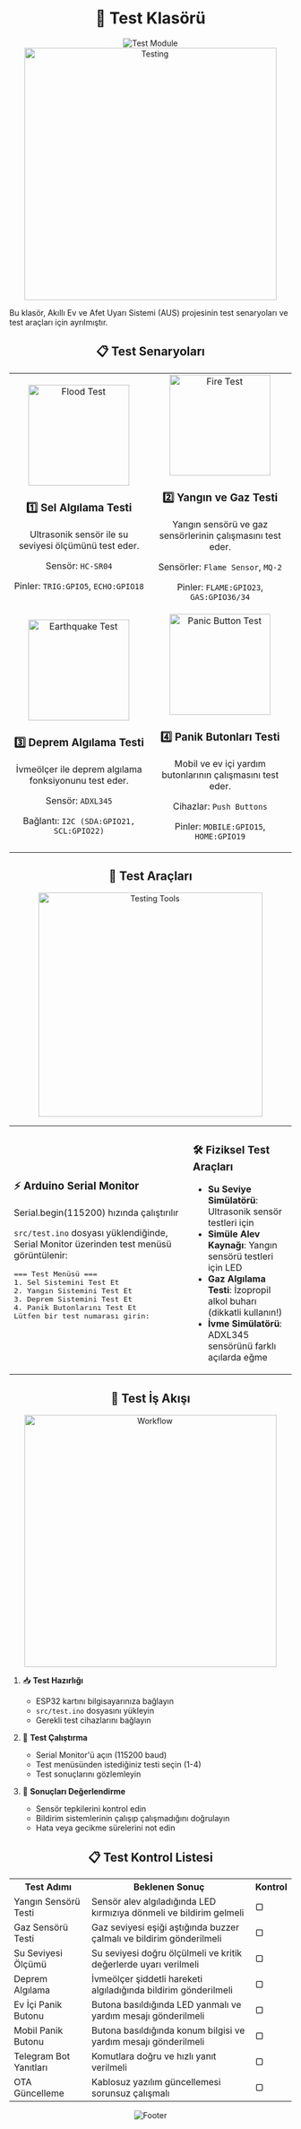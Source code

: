 # <div align="center">🧪 Test Klasörü</div>

<div align="center">
  <img src="https://capsule-render.vercel.app/api?type=waving&color=0891b2&height=120&section=header&text=AUS%20Test%20Modülü&fontSize=30&fontColor=ffffff&animation=fadeIn&fontAlignY=25" alt="Test Module" />
</div>

<div align="center">
  <img src="https://media.giphy.com/media/xT9IgzoKnwFNmISR8I/giphy.gif" alt="Testing" width="450" />
</div>

Bu klasör, Akıllı Ev ve Afet Uyarı Sistemi (AUS) projesinin test senaryoları ve test araçları için ayrılmıştır.

## <div align="center">📋 Test Senaryoları</div>

<div align="center">
  <table>
    <tr>
      <td align="center">
        <img src="https://media.giphy.com/media/X0oEvTEdLj2YU/giphy.gif" alt="Flood Test" width="180"/>
        <h3>1️⃣ Sel Algılama Testi</h3>
        <p>Ultrasonik sensör ile su seviyesi ölçümünü test eder.</p>
        <p>Sensör: <code>HC-SR04</code></p>
        <p>Pinler: <code>TRIG:GPIO5</code>, <code>ECHO:GPIO18</code></p>
      </td>
      <td align="center">
        <img src="https://media.giphy.com/media/3o7TKSjRrfIPjeiVyM/giphy.gif" alt="Fire Test" width="180"/>
        <h3>2️⃣ Yangın ve Gaz Testi</h3>
        <p>Yangın sensörü ve gaz sensörlerinin çalışmasını test eder.</p>
        <p>Sensörler: <code>Flame Sensor</code>, <code>MQ-2</code></p>
        <p>Pinler: <code>FLAME:GPIO23</code>, <code>GAS:GPIO36/34</code></p>
      </td>
    </tr>
    <tr>
      <td align="center">
        <img src="https://media.giphy.com/media/xT0xenCpqBGBvM2fFC/giphy.gif" alt="Earthquake Test" width="180"/>
        <h3>3️⃣ Deprem Algılama Testi</h3>
        <p>İvmeölçer ile deprem algılama fonksiyonunu test eder.</p>
        <p>Sensör: <code>ADXL345</code></p>
        <p>Bağlantı: <code>I2C (SDA:GPIO21, SCL:GPIO22)</code></p>
      </td>
      <td align="center">
        <img src="https://media.giphy.com/media/mRh4cLIYhrs9G/giphy.gif" alt="Panic Button Test" width="180"/>
        <h3>4️⃣ Panik Butonları Testi</h3>
        <p>Mobil ve ev içi yardım butonlarının çalışmasını test eder.</p>
        <p>Cihazlar: <code>Push Buttons</code></p>
        <p>Pinler: <code>MOBILE:GPIO15</code>, <code>HOME:GPIO19</code></p>
      </td>
    </tr>
  </table>
</div>

## <div align="center">🔧 Test Araçları</div>

<div align="center">
  <img src="https://media.giphy.com/media/VDGKJDJT64O5cHttaU/giphy.gif" alt="Testing Tools" width="400" />
</div>

<div align="center">
  <table>
    <tr>
      <td>
        <h3>⚡ Arduino Serial Monitor</h3>
        <p>Serial.begin(115200) hızında çalıştırılır</p>
        <p><code>src/test.ino</code> dosyası yüklendiğinde, Serial Monitor üzerinden test menüsü görüntülenir:</p>
        <pre>
=== Test Menüsü ===
1. Sel Sistemini Test Et
2. Yangın Sistemini Test Et
3. Deprem Sistemini Test Et
4. Panik Butonlarını Test Et
Lütfen bir test numarası girin:
        </pre>
      </td>
      <td>
        <h3>🛠️ Fiziksel Test Araçları</h3>
        <ul>
          <li><b>Su Seviye Simülatörü</b>: Ultrasonik sensör testleri için</li>
          <li><b>Simüle Alev Kaynağı</b>: Yangın sensörü testleri için LED</li>
          <li><b>Gaz Algılama Testi</b>: İzopropil alkol buharı (dikkatli kullanın!)</li>
          <li><b>İvme Simülatörü</b>: ADXL345 sensörünü farklı açılarda eğme</li>
        </ul>
      </td>
    </tr>
  </table>
</div>

## <div align="center">🔄 Test İş Akışı</div>

<div align="center">
  <img src="https://media.giphy.com/media/3ohs4gux2zjc5OtjFe/giphy.gif" alt="Workflow" width="450" />
</div>

1. 📥 **Test Hazırlığı**
   - ESP32 kartını bilgisayarınıza bağlayın
   - `src/test.ino` dosyasını yükleyin
   - Gerekli test cihazlarını bağlayın

2. 🧪 **Test Çalıştırma**
   - Serial Monitor'ü açın (115200 baud)
   - Test menüsünden istediğiniz testi seçin (1-4)
   - Test sonuçlarını gözlemleyin

3. 📝 **Sonuçları Değerlendirme**
   - Sensör tepkilerini kontrol edin
   - Bildirim sistemlerinin çalışıp çalışmadığını doğrulayın
   - Hata veya gecikme sürelerini not edin

## <div align="center">📋 Test Kontrol Listesi</div>

<div align="center">
  <table>
    <tr>
      <th>Test Adımı</th>
      <th>Beklenen Sonuç</th>
      <th>Kontrol</th>
    </tr>
    <tr>
      <td>Yangın Sensörü Testi</td>
      <td>Sensör alev algıladığında LED kırmızıya dönmeli ve bildirim gelmeli</td>
      <td>▢</td>
    </tr>
    <tr>
      <td>Gaz Sensörü Testi</td>
      <td>Gaz seviyesi eşiği aştığında buzzer çalmalı ve bildirim gönderilmeli</td>
      <td>▢</td>
    </tr>
    <tr>
      <td>Su Seviyesi Ölçümü</td>
      <td>Su seviyesi doğru ölçülmeli ve kritik değerlerde uyarı verilmeli</td>
      <td>▢</td>
    </tr>
    <tr>
      <td>Deprem Algılama</td>
      <td>İvmeölçer şiddetli hareketi algıladığında bildirim gönderilmeli</td>
      <td>▢</td>
    </tr>
    <tr>
      <td>Ev İçi Panik Butonu</td>
      <td>Butona basıldığında LED yanmalı ve yardım mesajı gönderilmeli</td>
      <td>▢</td>
    </tr>
    <tr>
      <td>Mobil Panik Butonu</td>
      <td>Butona basıldığında konum bilgisi ve yardım mesajı gönderilmeli</td>
      <td>▢</td>
    </tr>
    <tr>
      <td>Telegram Bot Yanıtları</td>
      <td>Komutlara doğru ve hızlı yanıt verilmeli</td>
      <td>▢</td>
    </tr>
    <tr>
      <td>OTA Güncelleme</td>
      <td>Kablosuz yazılım güncellemesi sorunsuz çalışmalı</td>
      <td>▢</td>
    </tr>
  </table>
</div>

<div align="center">
  <img src="https://capsule-render.vercel.app/api?type=waving&color=0891b2&height=100&section=footer&fontSize=18&fontColor=ffffff&animation=fadeIn" alt="Footer" />
</div> 